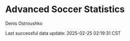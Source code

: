 # Advanced Soccer Statistics
Denis Ostroushko

<!-- gfm -->

Last successful data update: 2025-02-25 02:19:31 CST
